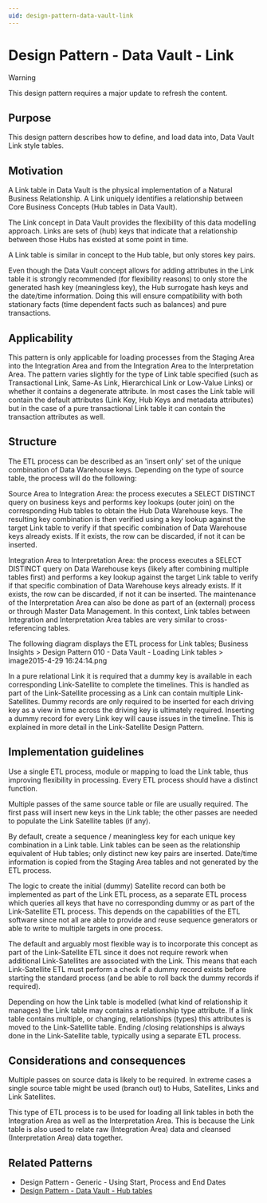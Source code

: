 ```yaml
---
uid: design-pattern-data-vault-link
---
```


# Design Pattern - Data Vault - Link

> [!WARNING]
> This design pattern requires a major update to refresh the content.

## Purpose

This design pattern describes how to define, and load data into, Data Vault Link style tables.

## Motivation

A Link table in Data Vault is the physical implementation of a Natural Business Relationship. A Link uniquely identifies a relationship between Core Business Concepts (Hub tables in Data Vault).

The Link concept in Data Vault provides the flexibility of this data modelling approach. Links are sets of (hub) keys that indicate that a relationship between those Hubs has existed at some point in time.

A Link table is similar in concept to the Hub table, but only stores key pairs.

Even though the Data Vault concept allows for adding attributes in the Link table it is strongly recommended (for flexibility reasons) to only store the generated hash key (meaningless key), the Hub surrogate hash keys and the date/time information. Doing this will ensure compatibility with both stationary facts (time dependent facts such as balances) and pure transactions.

## Applicability

This pattern is only applicable for loading processes from the Staging Area into the Integration Area and from the Integration Area to the Interpretation Area. The pattern varies slightly for the type of Link table specified (such as Transactional Link, Same-As Link, Hierarchical Link or Low-Value Links) or whether it contains a degenerate attribute. In most cases the Link table will contain the default attributes (Link Key, Hub Keys and metadata attributes) but in the case of a pure transactional Link table it can contain the transaction attributes as well.

## Structure

The ETL process can be described as an 'insert only' set of the unique combination of Data Warehouse keys. Depending on the type of source table, the process will do the following:

Source Area to Integration Area: the process executes a SELECT DISTINCT query on business keys and performs key lookups (outer join) on the corresponding Hub tables to obtain the Hub Data Warehouse keys. The resulting key combination is then verified using a key lookup against the target Link table to verify if that specific combination of Data Warehouse keys already exists. If it exists, the row can be discarded, if not it can be inserted.

Integration Area to Interpretation Area: the process executes a SELECT DISTINCT query on Data Warehouse keys (likely after combining multiple tables first) and performs a key lookup against the target Link table to verify if that specific combination of Data Warehouse keys already exists. If it exists, the row can be discarded, if not it can be inserted.
The maintenance of the Interpretation Area can also be done as part of an (external) process or through Master Data Management. In this context, Link tables between Integration and Interpretation Area tables are very similar to cross-referencing tables.

The following diagram displays the ETL process for Link tables;
Business Insights > Design Pattern 010 - Data Vault - Loading Link tables > image2015-4-29 16:24:14.png

In a pure relational Link it is required that a dummy key is available in each corresponding Link-Satellite to complete the timelines. This is handled as part of the Link-Satellite processing as a Link can contain multiple Link-Satellites. Dummy records are only required to be inserted for each driving key as a view in time across the driving key is ultimately required. Inserting a dummy record for every Link key will cause issues in the timeline. This is explained in more detail in the Link-Satellite Design Pattern.

## Implementation guidelines

Use a single ETL process, module or mapping to load the Link table, thus improving flexibility in processing. Every ETL process should have a distinct function.

Multiple passes of the same source table or file are usually required. The first pass will insert new keys in the Link table; the other passes are needed to populate the Link Satellite tables (if any).

By default, create a sequence / meaningless key for each unique key combination in a Link table.
Link tables can be seen as the relationship equivalent of Hub tables; only distinct new key pairs are inserted.
Date/time information is copied from the Staging Area tables and not generated by the ETL process.

The logic to create the initial (dummy) Satellite record can both be implemented as part of the Link ETL process, as a separate ETL process which queries all keys that have no corresponding dummy or as part of the Link-Satellite ETL process. This depends on the capabilities of the ETL software since not all are able to provide and reuse sequence generators or able to write to multiple targets in one process. 

The default and arguably most flexible way is to incorporate this concept as part of the Link-Satellite ETL since it does not require rework when additional Link-Satellites are associated with the Link. This means that each Link-Satellite ETL must perform a check if a dummy record exists before starting the standard process (and be able to roll back the dummy records if required).

Depending on how the Link table is modelled (what kind of relationship it manages) the Link table may contains a relationship type attribute. If a link table contains multiple, or changing, relationships (types) this attributes is moved to the Link-Satellite table.
Ending /closing relationships is always done in the Link-Satellite table, typically using a separate ETL process.

## Considerations and consequences

Multiple passes on source data is likely to be required. In extreme cases a single source table might be used (branch out) to Hubs, Satellites, Links and Link Satellites.

This type of ETL process is to be used for loading all link tables in both the Integration Area as well as the Interpretation Area. This is because the Link table is also used to relate raw (Integration Area) data and cleansed (Interpretation Area) data together.

## Related Patterns

* Design Pattern - Generic - Using Start, Process and End Dates
* [Design Pattern - Data Vault - Hub tables](xref:design-pattern-data-vault-hub)
